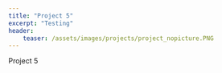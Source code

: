 ```yaml
---
title: "Project 5"
excerpt: "Testing"
header:
    teaser: /assets/images/projects/project_nopicture.PNG
---
```


Project 5